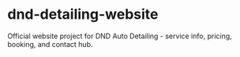 # dnd-detailing-website
Official website project for DND Auto Detailing - service info, pricing, booking, and contact hub.
